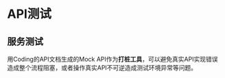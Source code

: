 # API测试

## 服务测试

用Coding的API文档生成的Mock API作为**打桩工具**，可以避免真实API实现错误造成整个流程阻塞，或者操作真实API不可逆造成测试环境异常等问题。
